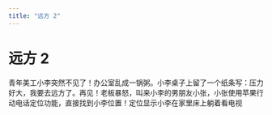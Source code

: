 ```yaml
---
title: "远方 2"
---
```

# 远方 2

青年美工小李突然不见了！办公室乱成一锅粥。小李桌子上留了一个纸条写：压力好大，我要去远方了。再见！老板暴怒，叫来小李的男朋友小张，小张使用苹果行动电话定位功能，直接找到小李位置！定位显示小李在家里床上躺着看电视


